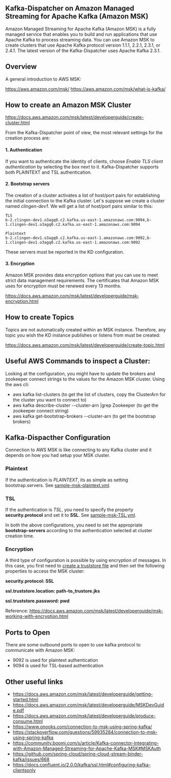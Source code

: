 Kafka-Dispatcher on Amazon Managed Streaming for Apache Kafka (Amazon MSK)
---

Amazon Managed Streaming for Apache Kafka (Amazon MSK) is a fully managed service that enables you to build and run applications that use Apache Kafka to process streaming data. 
You can use Amazon MSK to create clusters that use Apache Kafka protocol version 1.1.1, 2.2.1, 2.3.1, or 2.4.1. 
The latest version of the Kafka-Dispatcher uses Apache Kafka 2.3.1.

## Overview

A general introduction to AWS MSK:

https://aws.amazon.com/msk/
https://aws.amazon.com/msk/what-is-kafka/

## How to create an Amazon MSK Cluster
https://docs.aws.amazon.com/msk/latest/developerguide/create-cluster.html

From the Kafka-Dispatcher point of view, the most relevant settings for the creation process are:
#### 1. Authentication
If you want to authenticate the identity of clients, choose _Enable TLS client authentication_ by selecting the box next to it. 
Kafka-Dispatcher supports both PLAINTEXT and TSL authentication.

#### 2. Bootstrap servers
The creation of a cluster activates a list of host/port pairs for establishing the initial connection to the Kafka cluster.
Let's suppose we create a cluster named _clingen-dev1_. We will get a list of host/port pairs similar to this:   
````  
TLS
b-2.clingen-dev1.o3agq0.c2.kafka.us-east-1.amazonaws.com:9094,b-1.clingen-dev1.o3agq0.c2.kafka.us-east-1.amazonaws.com:9094

Plaintext
b-2.clingen-dev1.o3agq0.c2.kafka.us-east-1.amazonaws.com:9092,b-1.clingen-dev1.o3agq0.c2.kafka.us-east-1.amazonaws.com:9092
````  
These servers must be reported in the KD configuration.

#### 3. Encryption
Amazon MSK provides data encryption options that you can use to meet strict data management requirements. 
The certificates that Amazon MSK uses for encryption must be renewed every 13 months.

https://docs.aws.amazon.com/msk/latest/developerguide/msk-encryption.html

## How to create Topics
Topics are not automatically created within an MSK instance. Therefore, any topic you wish the KD instance 
publishes or listens from must be created:

https://docs.aws.amazon.com/msk/latest/developerguide/create-topic.html

## Useful AWS Commands to inspect a Cluster:

Looking at the configuration, you might have to update the brokers and zookeeper connect strings to the values for the Amazon MSK cluster.
Using the aws cli:  
* aws kafka list-clusters (to get the list of clusters, copy the ClusterArn for the cluster you want to connect to)
* aws kafka describe-cluster --cluster-arn <copied cluster arn>|grep Zookeeper (to get the zookeeper connect string)
* aws kafka get-bootstrap-brokers --cluster-arn <copied cluster arn> (to get the bootstrap brokers)

## Kafka-Dispacther Configuration
Connection to AWS MSK is like connecting to any Kafka cluster and  it depends on how you had setup your MSK cluster.
### Plaintext 
If the authentication is _PLAINTEXT_, its as simple as setting bootstrap.servers. 
See [sample-msk-plaintext.yml](../configs/sample-msk-plaintext.yml).

### TSL
If the authentication is _TSL_, you need to specify the property **security.protocol** and set it to **SSL**. 
See [sample-msk-TSL.yml](../configs/sample-msk-TSL.yml).

In both the above configurations, you need to set the appropriate **bootstrap-servers** according to the authentication
selected at cluster creation time.

### Encryption
A third type of configuration is possible by using encryption of messages. In this case, you first need to 
[create a truststore file](https://docs.oracle.com/cd/E19509-01/820-3503/6nf1il6er/index.html) and then set the following
properties to access the MSK cluster:
  
**security.protocol: SSL**
  
**ssl.truststore.location: path-to_trustore.jks**
  
**ssl.truststore.password: pwd**

Reference: 
https://docs.aws.amazon.com/msk/latest/developerguide/msk-working-with-encryption.html

## Ports to Open
There are some outbound ports to open to use kafka protocol to communicate with Amazon MSK:
* 9092 is used for plaintext authentication
* 9094 is used for TSL-based authentication

## Other useful links
* https://docs.aws.amazon.com/msk/latest/developerguide/getting-started.html
* https://docs.aws.amazon.com/msk/latest/developerguide/MSKDevGuide.pdf
* https://docs.aws.amazon.com/msk/latest/developerguide/produce-consume.html
* https://www.onooks.com/connection-to-msk-using-spring-kafka/
* https://stackoverflow.com/questions/59935284/connection-to-msk-using-spring-kafka
* https://community.boomi.com/s/article/Kafka-connector-Integrating-with-Amazon-Managed-Streaming-for-Apache-Kafka-MSK#MSKAuth
* https://github.com/spring-cloud/spring-cloud-stream-binder-kafka/issues/668
* https://docs.confluent.io/2.0.0/kafka/ssl.html#configuring-kafka-clientsonly
